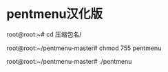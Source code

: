 <h1>pentmenu汉化版</h1>

root@root:~#  cd 压缩包名/ 

root@root:~/pentmenu-master#  chmod 755 pentmenu 

root@root:~/pentmenu-master#  ./pentmenu

